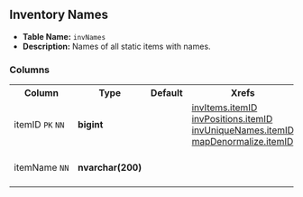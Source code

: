 ## Inventory Names

* __Table Name:__ ``invNames``
* __Description:__ Names of all static items with names.

### Columns

<table>
    <tbody>
        <tr>
            <th>Column</th>
            <th>Type</th>
            <th>Default</th>
            <th>Xrefs</th>
            <th>Description</th>
        </tr>
        <tr>
            <td nowrap>
                itemID
                <code title="Belongs to primary key">PK</code>
                <code title="Not Null">NN</code>
            </td>
            <td>
                <strong>bigint</strong>
            </td>
            <td></td>
            <td>
                <a href="mssql_invItems">invItems.itemID</a><br>
                <a href="mssql_invPositions">invPositions.itemID</a><br>
                <a href="mssql_invUniqueNames">invUniqueNames.itemID</a><br>
                <a href="mssql_mapDenomralize">mapDenormalize.itemID</a>
            </td>
            <td>In-game item ID.</td>
        </tr>
        <tr>
            <td nowrap>
                itemName
                <code title="Not Null">NN</code>
            </td>
            <td>
                <strong>nvarchar(200)</strong>
            </td>
            <td></td>
            <td></td>
            <td>Name of in-game item.</td>
        </tr>
    </tbody>
</table>
